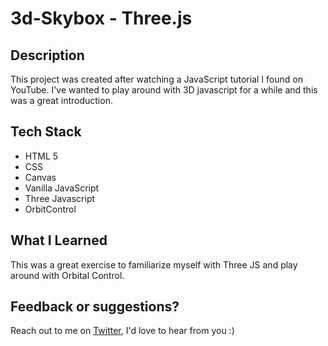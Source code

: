# 3d-Skybox - Three.js

## Description

This project was created after watching a JavaScript tutorial I found on YouTube. I've wanted to play around with 3D javascript for a while and this was a great introduction.

## Tech Stack

- HTML 5
- CSS
- Canvas
- Vanilla JavaScript
- Three Javascript
- OrbitControl

## What I Learned

This was a great exercise to familiarize myself with Three JS and play around with Orbital Control.

## Feedback or suggestions?

Reach out to me on [Twitter](https://twitter.com/megabitlabs), I'd love to hear from you :)
